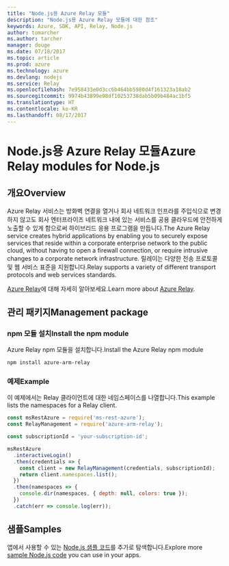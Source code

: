 ```yaml
---
title: "Node.js용 Azure Relay 모듈"
description: "Node.js용 Azure Relay 모듈에 대한 참조"
keywords: Azure, SDK, API, Relay, Node.js
author: tomarcher
ms.author: tarcher
manager: douge
ms.date: 07/18/2017
ms.topic: article
ms.prod: azure
ms.technology: azure
ms.devlang: nodejs
ms.service: Relay
ms.openlocfilehash: 7e958433e0d3cc6b464bb5980d4f161323a18ab2
ms.sourcegitcommit: 9974b43899e98df10253738dab5b09b484ac1bf5
ms.translationtype: HT
ms.contentlocale: ko-KR
ms.lasthandoff: 08/17/2017
---
```

# <a name="azure-relay-modules-for-nodejs"></a><span data-ttu-id="dda81-104">Node.js용 Azure Relay 모듈</span><span class="sxs-lookup"><span data-stu-id="dda81-104">Azure Relay modules for Node.js</span></span>

## <a name="overview"></a><span data-ttu-id="dda81-105">개요</span><span class="sxs-lookup"><span data-stu-id="dda81-105">Overview</span></span>

<span data-ttu-id="dda81-106">Azure Relay 서비스는 방화벽 연결을 열거나 회사 네트워크 인프라를 주입식으로 변경하지 않고도 회사 엔터프라이즈 네트워크 내에 있는 서비스를 공용 클라우드에 안전하게 노출할 수 있게 함으로써 하이브리드 응용 프로그램을 만듭니다.</span><span class="sxs-lookup"><span data-stu-id="dda81-106">The Azure Relay service creates hybrid applications by enabling you to securely expose services that reside within a corporate enterprise network to the public cloud, without having to open a firewall connection, or require intrusive changes to a corporate network infrastructure.</span></span> <span data-ttu-id="dda81-107">릴레이는 다양한 전송 프로토콜 및 웹 서비스 표준을 지원합니다.</span><span class="sxs-lookup"><span data-stu-id="dda81-107">Relay supports a variety of different transport protocols and web services standards.</span></span>

<span data-ttu-id="dda81-108">[Azure Relay](https://docs.microsoft.com/azure/service-bus-relay/relay-what-is-it)에 대해 자세히 알아보세요.</span><span class="sxs-lookup"><span data-stu-id="dda81-108">Learn more about [Azure Relay](https://docs.microsoft.com/azure/service-bus-relay/relay-what-is-it).</span></span>

## <a name="management-package"></a><span data-ttu-id="dda81-109">관리 패키지</span><span class="sxs-lookup"><span data-stu-id="dda81-109">Management package</span></span>

### <a name="install-the-npm-module"></a><span data-ttu-id="dda81-110">npm 모듈 설치</span><span class="sxs-lookup"><span data-stu-id="dda81-110">Install the npm module</span></span>

<span data-ttu-id="dda81-111">Azure Relay npm 모듈을 설치합니다.</span><span class="sxs-lookup"><span data-stu-id="dda81-111">Install the Azure Relay npm module</span></span>

```bash
npm install azure-arm-relay
```

### <a name="example"></a><span data-ttu-id="dda81-112">예제</span><span class="sxs-lookup"><span data-stu-id="dda81-112">Example</span></span>

<span data-ttu-id="dda81-113">이 예제에서는 Relay 클라이언트에 대한 네임스페이스를 나열합니다.</span><span class="sxs-lookup"><span data-stu-id="dda81-113">This example lists the namespaces for a Relay client.</span></span>

```javascript
const msRestAzure = require('ms-rest-azure');
const RelayManagement = require('azure-arm-relay');

const subscriptionId = 'your-subscription-id';

msRestAzure
  .interactiveLogin()
  .then(credentials => {
    const client = new RelayManagement(credentials, subscriptionId);
    return client.namespaces.list();
  })
  .then(namespaces => {
    console.dir(namespaces, { depth: null, colors: true });
  })
  .catch(err => console.log(err));
```

## <a name="samples"></a><span data-ttu-id="dda81-114">샘플</span><span class="sxs-lookup"><span data-stu-id="dda81-114">Samples</span></span>

<span data-ttu-id="dda81-115">앱에서 사용할 수 있는 [Node.js 샘플 코드](https://azure.microsoft.com/resources/samples/?platform=nodejs)를 추가로 탐색합니다.</span><span class="sxs-lookup"><span data-stu-id="dda81-115">Explore more [sample Node.js code](https://azure.microsoft.com/resources/samples/?platform=nodejs) you can use in your apps.</span></span>
